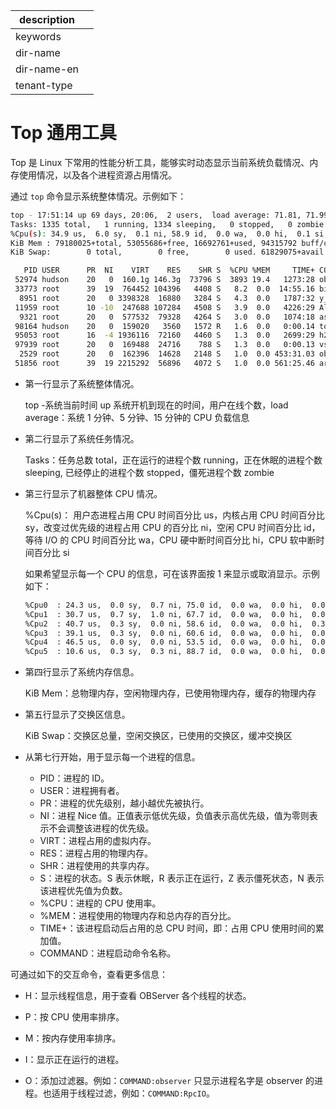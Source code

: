 |description||
|---|---|
|keywords||
|dir-name||
|dir-name-en||
|tenant-type||

# Top 通用工具

Top 是 Linux 下常用的性能分析工具，能够实时动态显示当前系统负载情况、内存使用情况，以及各个进程资源占用情况。

通过 `top` 命令显示系统整体情况。示例如下：

```bash
top - 17:51:14 up 69 days, 20:06,  2 users,  load average: 71.81, 71.99, 63.46
Tasks: 1335 total,   1 running, 1334 sleeping,   0 stopped,   0 zombie
%Cpu(s): 34.9 us,  6.0 sy,  0.1 ni, 58.9 id,  0.0 wa,  0.0 hi,  0.1 si,  0.0 st
KiB Mem : 79180025+total, 53055686+free, 16692761+used, 94315792 buff/cache
KiB Swap:        0 total,        0 free,        0 used. 61829075+avail Mem

   PID USER      PR  NI    VIRT    RES    SHR S  %CPU %MEM     TIME+ COMMAND
 52974 hudson    20   0  160.1g 146.3g  73796 S  3893 19.4   1273:28 observer
 33773 root      39  19  764452 104396   4408 S   8.2  0.0  14:55.16 bianque_daemon_
  8951 root      20   0 3398328  16880   3284 S   4.3  0.0   1787:32 y_watchdog
 11959 root      10 -10  247688 107284   4508 S   3.9  0.0   4226:29 AliYunDun
  9321 root      20   0  577532  79328   4264 S   3.0  0.0   1074:18 asar
 98164 hudson    20   0  159020   3560   1572 R   1.6  0.0   0:00.14 top
 95053 root      16  -4 1936116  72160   4460 S   1.3  0.0   2699:29 h2o
 97939 root      20   0  169488  24716    788 S   1.3  0.0   0:00.13 vsar
  2529 root      20   0  162396  14628   2148 S   1.0  0.0 453:31.03 ob-sm-probe
 51856 root      39  19 2215292  56896   4072 S   1.0  0.0 561:25.46 argusage
```

* 第一行显示了系统整体情况。

  top -系统当前时间 up 系统开机到现在的时间，用户在线个数，load average：系统 1 分钟、5 分钟、15 分钟的 CPU 负载信息

* 第二行显示了系统任务情况。

  Tasks：任务总数 total，正在运行的进程个数 running，正在休眠的进程个数 sleeping, 已经停止的进程个数 stopped，僵死进程个数 zombie

* 第三行显示了机器整体 CPU 情况。

  %Cpu(s)： 用户态进程占用 CPU 时间百分比 us，内核占用 CPU 时间百分比 sy，改变过优先级的进程占用 CPU 的百分比 ni，空闲 CPU 时间百分比 id，等待 I/O 的 CPU 时间百分比 wa，CPU 硬中断时间百分比 hi，CPU 软中断时间百分比 si

  如果希望显示每一个 CPU 的信息，可在该界面按 1 来显示或取消显示。示例如下：

  ```bash
  %Cpu0  : 24.3 us,  0.0 sy,  0.7 ni, 75.0 id,  0.0 wa,  0.0 hi,  0.0 si,  0.0 st
  %Cpu1  : 30.7 us,  0.7 sy,  1.0 ni, 67.7 id,  0.0 wa,  0.0 hi,  0.0 si,  0.0 st
  %Cpu2  : 40.7 us,  0.3 sy,  0.0 ni, 58.6 id,  0.0 wa,  0.0 hi,  0.3 si,  0.0 st
  %Cpu3  : 39.1 us,  0.3 sy,  0.0 ni, 60.6 id,  0.0 wa,  0.0 hi,  0.0 si,  0.0 st
  %Cpu4  : 46.5 us,  0.0 sy,  0.0 ni, 53.5 id,  0.0 wa,  0.0 hi,  0.0 si,  0.0 st
  %Cpu5  : 10.6 us,  0.3 sy,  0.3 ni, 88.7 id,  0.0 wa,  0.0 hi,  0.0 si,  0.0 st
  ```

* 第四行显示了系统内存信息。

  KiB Mem：总物理内存，空闲物理内存，已使用物理内存，缓存的物理内存

* 第五行显示了交换区信息。

  KiB Swap：交换区总量，空闲交换区，已使用的交换区，缓冲交换区

* 从第七行开始，用于显示每一个进程的信息。

  * PID：进程的 ID。
  * USER：进程拥有者。
  * PR：进程的优先级别，越小越优先被执行。
  * NI：进程 Nice 值。正值表示低优先级，负值表示高优先级，值为零则表示不会调整该进程的优先级。
  * VIRT：进程占用的虚拟内存。
  * RES：进程占用的物理内存。
  * SHR：进程使用的共享内存。
  * S：进程的状态。S 表示休眠，R 表示正在运行，Z 表示僵死状态，N 表示该进程优先值为负数。
  * %CPU：进程的 CPU 使用率。
  * %MEM：进程使用的物理内存和总内存的百分比。
  * TIME+：该进程启动后占用的总 CPU 时间，即：占用 CPU 使用时间的累加值。
  * COMMAND：进程启动命令名称。

可通过如下的交互命令，查看更多信息：

* H：显示线程信息，用于查看 OBServer 各个线程的状态。

* P：按 CPU 使用率排序。

* M：按内存使用率排序。

* I：显示正在运行的进程。

* O：添加过滤器。例如：`COMMAND:observer` 只显示进程名字是 observer 的进程。也适用于线程过滤，例如：`COMMAND:RpcIO`。
